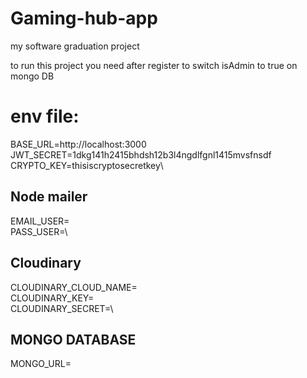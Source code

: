 # Gaming-hub-app

my software graduation project

to run this project you need after register to switch isAdmin to true on mongo DB

# env file:

BASE_URL=http://localhost:3000 \
JWT_SECRET=1dkg141h2415bhdsh12b3l4ngdlfgnl1415mvsfnsdf \
CRYPTO_KEY=thisiscryptosecretkey\
## Node mailer
EMAIL_USER=\
PASS_USER=\
## Cloudinary
CLOUDINARY_CLOUD_NAME=\
CLOUDINARY_KEY=\
CLOUDINARY_SECRET=\
## MONGO DATABASE
MONGO_URL=
